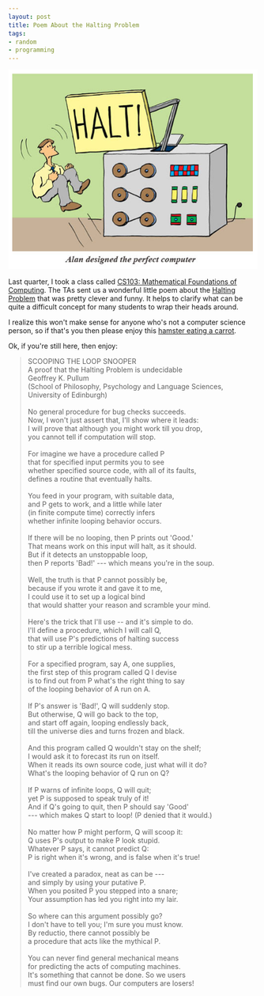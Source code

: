 ```yaml
---
layout: post
title: Poem About the Halting Problem
tags:
- random
- programming
---
```


![Alan Turing's Halting Problem](/images/haltingproblem-alan.jpg)

Last quarter, I took a class called [CS103: Mathematical Foundations of Computing](http://www.stanford.edu/class/cs103/). The TAs sent us a wonderful little poem about the [Halting Problem](http://en.wikipedia.org/wiki/Halting_problem) that was pretty clever and funny. It helps to clarify what can be quite a difficult concept for many students to wrap their heads around.

I realize this won't make sense for anyone who's not a computer science person, so if that's you then please enjoy this [hamster eating a carrot](http://www.youtube.com/watch?v=LY7ji99QJ4I).

Ok, if you're still here, then enjoy:

> SCOOPING THE LOOP SNOOPER
> <br>A proof that the Halting Problem is undecidable
> <br>Geoffrey K. Pullum
> <br>(School of Philosophy, Psychology and Language Sciences, University of Edinburgh)
> <br>
> <br>No general procedure for bug checks succeeds.
> <br>Now, I won't just assert that, I'll show where it leads:
> <br>I will prove that although you might work till you drop,
> <br>you cannot tell if computation will stop.
> <br>
> <br>For imagine we have a procedure called P
> <br>that for specified input permits you to see
> <br>whether specified source code, with all of its faults,
> <br>defines a routine that eventually halts.
> <br>
> <br>You feed in your program, with suitable data,
> <br>and P gets to work, and a little while later
> <br>(in finite compute time) correctly infers
> <br>whether infinite looping behavior occurs.
> <br>
> <br>If there will be no looping, then P prints out 'Good.'
> <br>That means work on this input will halt, as it should.
> <br>But if it detects an unstoppable loop,
> <br>then P reports 'Bad!' --- which means you're in the soup.
> <br>
> <br>Well, the truth is that P cannot possibly be,
> <br>because if you wrote it and gave it to me,
> <br>I could use it to set up a logical bind
> <br>that would shatter your reason and scramble your mind.
> <br>
> <br>Here's the trick that I'll use -- and it's simple to do.
> <br>I'll define a procedure, which I will call Q,
> <br>that will use P's predictions of halting success
> <br>to stir up a terrible logical mess.
> <br>
> <br>For a specified program, say A, one supplies,
> <br>the first step of this program called Q I devise
> <br>is to find out from P what's the right thing to say
> <br>of the looping behavior of A run on A.
> <br>
> <br>If P's answer is 'Bad!', Q will suddenly stop.
> <br>But otherwise, Q will go back to the top,
> <br>and start off again, looping endlessly back,
> <br>till the universe dies and turns frozen and black.
> <br>
> <br>And this program called Q wouldn't stay on the shelf;
> <br>I would ask it to forecast its run on itself.
> <br>When it reads its own source code, just what will it do?
> <br>What's the looping behavior of Q run on Q?
> <br>
> <br>If P warns of infinite loops, Q will quit;
> <br>yet P is supposed to speak truly of it!
> <br>And if Q's going to quit, then P should say 'Good'
> <br>--- which makes Q start to loop! (P denied that it would.)
> <br>
> <br>No matter how P might perform, Q will scoop it:
> <br>Q uses P's output to make P look stupid.
> <br>Whatever P says, it cannot predict Q:
> <br>P is right when it's wrong, and is false when it's true!
> <br>
> <br>I've created a paradox, neat as can be ---
> <br>and simply by using your putative P.
> <br>When you posited P you stepped into a snare;
> <br>Your assumption has led you right into my lair.
> <br>
> <br>So where can this argument possibly go?
> <br>I don't have to tell you; I'm sure you must know.
> <br>By reductio, there cannot possibly be
> <br>a procedure that acts like the mythical P.
> <br>
> <br>You can never find general mechanical means
> <br>for predicting the acts of computing machines.
> <br>It's something that cannot be done. So we users
> <br>must find our own bugs. Our computers are losers!